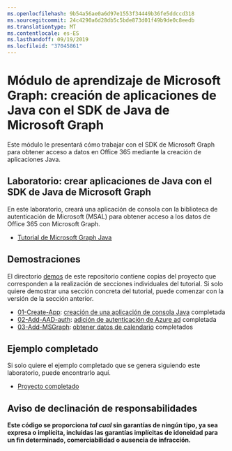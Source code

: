 ```yaml
---
ms.openlocfilehash: 9b54a56ae0a6d97e1553f34449b36fe5ddccd318
ms.sourcegitcommit: 24c4290a6d28db5c5bde873d01f49b9de0c8eedb
ms.translationtype: MT
ms.contentlocale: es-ES
ms.lasthandoff: 09/19/2019
ms.locfileid: "37045861"
---
```

# <a name="microsoft-graph-training-module---build-java-apps-with-the-microsoft-graph-java-sdk"></a>Módulo de aprendizaje de Microsoft Graph: creación de aplicaciones de Java con el SDK de Java de Microsoft Graph

Este módulo le presentará cómo trabajar con el SDK de Microsoft Graph para obtener acceso a datos en Office 365 mediante la creación de aplicaciones Java.

## <a name="lab---build-java-apps-with-the-microsoft-graph-java-sdk"></a>Laboratorio: crear aplicaciones de Java con el SDK de Java de Microsoft Graph

En este laboratorio, creará una aplicación de consola con la biblioteca de autenticación de Microsoft (MSAL) para obtener acceso a los datos de Office 365 con Microsoft Graph.

- [Tutorial de Microsoft Graph Java](https://docs.microsoft.com/graph/tutorials/java)

## <a name="demos"></a>Demostraciones

El directorio [demos](./demos) de este repositorio contiene copias del proyecto que corresponden a la realización de secciones individuales del tutorial. Si solo quiere demostrar una sección concreta del tutorial, puede comenzar con la versión de la sección anterior.

- [01-Create-App](demos/01-create-app): [creación de una aplicación de consola Java](https://docs.microsoft.com/graph/tutorials/java?tutorial-step=1) completada
- [02-Add-AAD-auth](demos/02-add-aad-auth): [adición de autenticación de Azure ad](https://docs.microsoft.com/graph/tutorials/java?tutorial-step=3) completada
- [03-Add-MSGraph](demos/03-add-msgraph): [obtener datos de calendario](https://docs.microsoft.com/graph/tutorials/java?tutorial-step=4) completados

## <a name="completed-sample"></a>Ejemplo completado

Si solo quiere el ejemplo completado que se genera siguiendo este laboratorio, puede encontrarlo aquí.

- [Proyecto completado](demos/03-add-msgraph)

## <a name="disclaimer"></a>Aviso de declinación de responsabilidades

**Este código se proporciona _tal cual_ sin garantías de ningún tipo, ya sea expresa o implícita, incluidas las garantías implícitas de idoneidad para un fin determinado, comerciabilidad o ausencia de infracción.**
